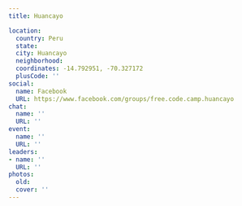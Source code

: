 ```yaml
---
title: Huancayo

location:
  country: Peru
  state: 
  city: Huancayo
  neighborhood: 
  coordinates: -14.792951, -70.327172
  plusCode: ''
social:
  name: Facebook
  URL: https://www.facebook.com/groups/free.code.camp.huancayo
chat:
  name: ''
  URL: ''
event:
  name: ''
  URL: ''
leaders:
- name: ''
  URL: ''
photos:
  old: 
  cover: ''
---
```

